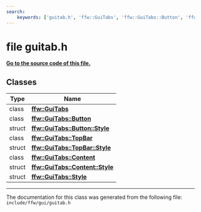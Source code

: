 ```yaml
---
search:
    keywords: ['guitab.h', 'ffw::GuiTabs', 'ffw::GuiTabs::Button', 'ffw::GuiTabs::Button::Style', 'ffw::GuiTabs::TopBar', 'ffw::GuiTabs::TopBar::Style', 'ffw::GuiTabs::Content', 'ffw::GuiTabs::Content::Style', 'ffw::GuiTabs::Style']
---
```


# file guitab.h

**[Go to the source code of this file.](guitab_8h_source.md)**
## Classes

|Type|Name|
|-----|-----|
|class|[**ffw::GuiTabs**](classffw_1_1_gui_tabs.md)|
|class|[**ffw::GuiTabs::Button**](classffw_1_1_gui_tabs_1_1_button.md)|
|struct|[**ffw::GuiTabs::Button::Style**](structffw_1_1_gui_tabs_1_1_button_1_1_style.md)|
|class|[**ffw::GuiTabs::TopBar**](classffw_1_1_gui_tabs_1_1_top_bar.md)|
|struct|[**ffw::GuiTabs::TopBar::Style**](structffw_1_1_gui_tabs_1_1_top_bar_1_1_style.md)|
|class|[**ffw::GuiTabs::Content**](classffw_1_1_gui_tabs_1_1_content.md)|
|struct|[**ffw::GuiTabs::Content::Style**](structffw_1_1_gui_tabs_1_1_content_1_1_style.md)|
|struct|[**ffw::GuiTabs::Style**](structffw_1_1_gui_tabs_1_1_style.md)|




----------------------------------------
The documentation for this class was generated from the following file: `include/ffw/gui/guitab.h`
